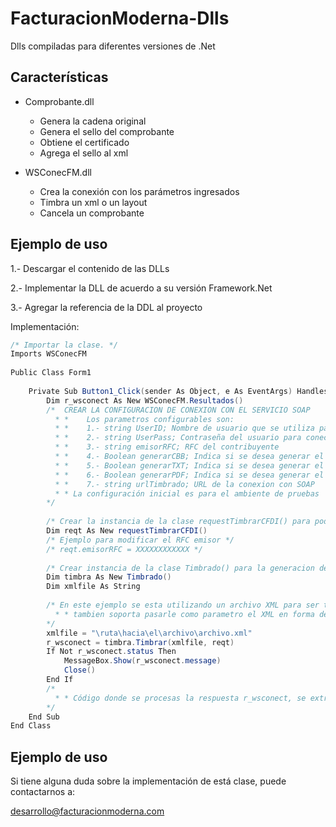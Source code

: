 FacturacionModerna-Dlls
=======================

Dlls compiladas para diferentes versiones de .Net


## Características

* Comprobante.dll
  * Genera la cadena original
  * Genera el sello del comprobante
  * Obtiene el certificado
  * Agrega el sello al xml

* WSConecFM.dll
  * Crea la conexión con los parámetros ingresados
  * Timbra un xml o un layout
  * Cancela un comprobante


## Ejemplo de uso

1.- Descargar el contenido de las DLLs
 
2.- Implementar la DLL de acuerdo a su versión Framework.Net

3.- Agregar la referencia de la DDL al proyecto

Implementación:
```C#
/* Importar la clase. */
Imports WSConecFM
 
Public Class Form1
 
    Private Sub Button1_Click(sender As Object, e As EventArgs) Handles Button1.Click
        Dim r_wsconect As New WSConecFM.Resultados()
        /*  CREAR LA CONFIGURACION DE CONEXION CON EL SERVICIO SOAP
          * *    Los parametros configurables son:
          * *    1.- string UserID; Nombre de usuario que se utiliza para la conexion con SOAP
          * *    2.- string UserPass; Contraseña del usuario para conectarse a SOAP
          * *    3.- string emisorRFC; RFC del contribuyente
          * *    4.- Boolean generarCBB; Indica si se desea generar el CBB
          * *    5.- Boolean generarTXT; Indica si se desea generar el TXT
          * *    6.- Boolean generarPDF; Indica si se desea generar el PDF
          * *    7.- string urlTimbrado; URL de la conexion con SOAP
          * * La configuración inicial es para el ambiente de pruebas
        */
        
        /* Crear la instancia de la clase requestTimbrarCFDI() para poder cambiar los parametros de conexión */          
        Dim reqt As New requestTimbrarCFDI()
        /* Ejemplo para modificar el RFC emisor */
        /* reqt.emisorRFC = XXXXXXXXXXXX */
 
        /* Crear instancia de la clase Timbrado() para la generacion de comprobantes */ 
        Dim timbra As New Timbrado()
        Dim xmlfile As String
        
        /* En este ejemplo se esta utilizando un archivo XML para ser timbrado, 
          * * tambien soporta pasarle como parametro el XML en forma de cadena
        */
        xmlfile = "\ruta\hacia\el\archivo\archivo.xml"
        r_wsconect = timbra.Timbrar(xmlfile, reqt)
        If Not r_wsconect.status Then
            MessageBox.Show(r_wsconect.message)
            Close()
        End If
        /*
          * * Código donde se procesas la respuesta r_wsconect, se extrae el XML y el PDF
        */
    End Sub
End Class
```

## Ejemplo de uso
Si tiene alguna duda sobre la implementación de está clase, puede contactarnos a: 

desarrollo@facturacionmoderna.com 

[1]: http://www.facturacionmoderna.com
